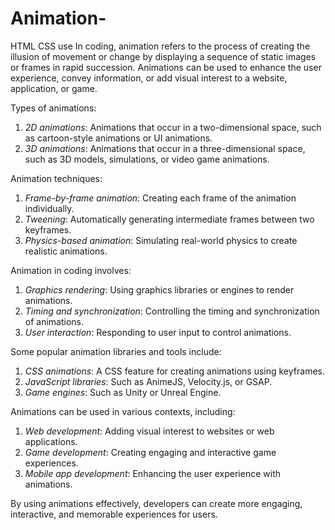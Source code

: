 # Animation-
HTML CSS use 
In coding, animation refers to the process of creating the illusion of movement or change by displaying a sequence of static images or frames in rapid succession. Animations can be used to enhance the user experience, convey information, or add visual interest to a website, application, or game.

Types of animations:

1. *2D animations*: Animations that occur in a two-dimensional space, such as cartoon-style animations or UI animations.
2. *3D animations*: Animations that occur in a three-dimensional space, such as 3D models, simulations, or video game animations.

Animation techniques:

1. *Frame-by-frame animation*: Creating each frame of the animation individually.
2. *Tweening*: Automatically generating intermediate frames between two keyframes.
3. *Physics-based animation*: Simulating real-world physics to create realistic animations.

Animation in coding involves:

1. *Graphics rendering*: Using graphics libraries or engines to render animations.
2. *Timing and synchronization*: Controlling the timing and synchronization of animations.
3. *User interaction*: Responding to user input to control animations.

Some popular animation libraries and tools include:

1. *CSS animations*: A CSS feature for creating animations using keyframes.
2. *JavaScript libraries*: Such as AnimeJS, Velocity.js, or GSAP.
3. *Game engines*: Such as Unity or Unreal Engine.

Animations can be used in various contexts, including:

1. *Web development*: Adding visual interest to websites or web applications.
2. *Game development*: Creating engaging and interactive game experiences.
3. *Mobile app development*: Enhancing the user experience with animations.

By using animations effectively, developers can create more engaging, interactive, and memorable experiences for users.
